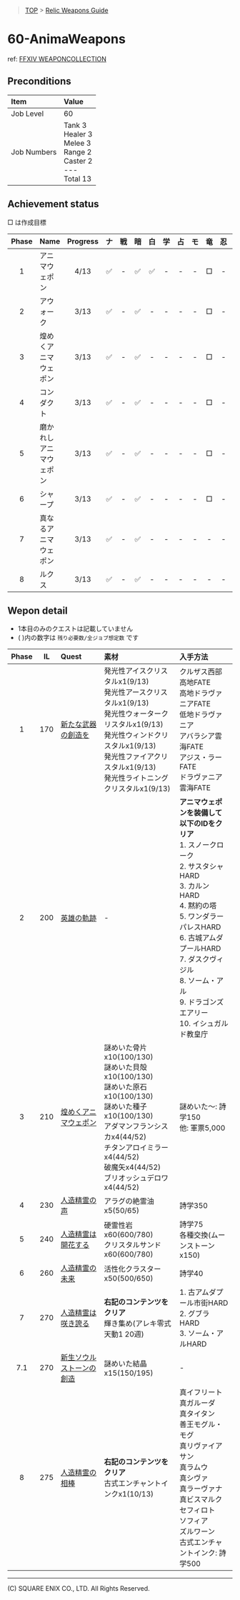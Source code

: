> [TOP](../README.md) > [Relic Weapons Guide](./README.md)

# 60-AnimaWeapons

ref: [FFXIV WEAPONCOLLECTION](https://weapon.ffxivcollection.com/where/aw/)

## Preconditions

| Item | Value |
| :--- | :--- |
| Job Level | 60 |
| Job Numbers | Tank 3<br />Healer 3<br />Melee 3<br />Range 2<br />Caster 2<br />---<br />Total 13 |

## Achievement status

□ は作成目標

| Phase | Name | Progress | ナ | 戦 | 暗 | 白 | 学 | 占 | モ | 竜 | 忍 | 詩 | 機 | 黒 | 召 |
| :---: | :--- | :---: | :---: | :---: | :---: | :---: | :---: | :---: | :---: | :---: | :---: | :---: | :---: | :---: | :---: |
| 1 | アニマウェポン | 4/13 | ✅ | - | ✅ | ✅ | - | - | - | □ | - | - | - | ✅ | - |
| 2 | アウォーク | 3/13 | ✅ | - | ✅ | - | - | - | - | □ | - | - | - | ✅ | - |
| 3 | 煌めくアニマウェポン | 3/13 | ✅ | - | ✅ | - | - | - | - | □ | - | - | - | ✅ | - |
| 4 | コンダクト | 3/13 | ✅ | - | ✅ | - | - | - | - | □ | - | - | - | ✅ | - |
| 5 | 磨かれしアニマウェポン | 3/13 | ✅ | - | ✅ | - | - | - | - | □ | - | - | - | ✅ | - |
| 6 | シャープ | 3/13 | ✅ | - | ✅ | - | - | - | - | □ | - | - | - | ✅ | - |
| 7 | 真なるアニマウェポン | 3/13 | ✅ | - | ✅ | - | - | - | - | - | - | - | - | ✅ | - |
| 8 | ルクス | 3/13 | ✅ | - | ✅ | - | - | - | - | - | - | - | - | ✅ | - |

## Wepon detail

- 1本目のみのクエストは記載していません
- ( )内の数字は `残り必要数/全ジョブ想定数` です

| Phase | IL | Quest | 素材 | 入手方法 |
| :---: | :---: | :--- | :--- | :--- |
| 1 | 170 | [新たな武器の創造を](https://jp.finalfantasyxiv.com/lodestone/playguide/db/quest/0136a6df60a/) | 発光性アイスクリスタルx1(9/13)<br />発光性アースクリスタルx1(9/13)<br />発光性ウォータークリスタルx1(9/13)<br />発光性ウィンドクリスタルx1(9/13)<br />発光性ファイアクリスタルx1(9/13)<br />発光性ライトニングクリスタルx1(9/13) | クルザス西部高地FATE<br />高地ドラヴァニアFATE<br />低地ドラヴァニア<br />アバラシア雲海FATE<br />アジス・ラーFATE<br />ドラヴァニア雲海FATE | 
| 2 | 200 | [英雄の軌跡](https://jp.finalfantasyxiv.com/lodestone/playguide/db/quest/3a19d47a205/)  | - | **アニマウェポンを装備して以下のIDをクリア**<br />1. スノークローク<br />2. サスタシャHARD<br />3. カルンHARD<br />4. 黙約の塔<br />5. ワンダラーパレスHARD<br />6. 古城アムダプールHARD<br />7. ダスクヴィジル<br />8. ソーム・アル<br />9. ドラゴンズエアリー<br />10. イシュガルド教皇庁 | 
| 3 | 210 | [煌めくアニマウェポン](https://jp.finalfantasyxiv.com/lodestone/playguide/db/quest/a37d18ed018/) | 謎めいた骨片x10(100/130)<br />謎めいた貝殻x10(100/130)<br />謎めいた原石x10(100/130)<br />謎めいた種子x10(100/130)<br />アダマンフランシスカx4(44/52)<br />チタンアロイミラーx4(44/52)<br />破魔矢x4(44/52)<br />ブリオッシュデロワx4(44/52) | 謎めいた〜: 詩学150<br />他: 軍票5,000 | 
| 4 | 230 | [人造精霊の声](https://jp.finalfantasyxiv.com/lodestone/playguide/db/quest/bf6394ecf52/) | アラグの絶霊油x5(50/65) | 詩学350 |
| 5 | 240 | [人造精霊は開花する](https://jp.finalfantasyxiv.com/lodestone/playguide/db/quest/1ef99ba9eeb/) | 硬霊性岩x60(600/780)<br />クリスタルサンドx60(600/780) | 詩学75<br />各種交換(ムーンストーンx150)
| 6 | 260 | [人造精霊の未来](https://jp.finalfantasyxiv.com/lodestone/playguide/db/quest/855114f5906/) | 活性化クラスターx50(500/650) | 詩学40 | 
| 7 | 270 | [人造精霊は咲き誇る](https://jp.finalfantasyxiv.com/lodestone/playguide/db/quest/496ec3951a9/) | **右記のコンテンツをクリア**<br />輝き集め(アレキ零式天動1 20週) | 1. 古アムダプール市街HARD<br />2. グブラHARD<br />3. ソーム・アルHARD |
| 7.1 | 270 | [新生ソウルストーンの創造](https://jp.finalfantasyxiv.com/lodestone/playguide/db/quest/637f7078f64/) | 謎めいた結晶x15(150/195) | - |
| 8 | 275 | [人造精霊の相棒](https://jp.finalfantasyxiv.com/lodestone/playguide/db/quest/9da6270b969/) | **右記のコンテンツをクリア**<br />古式エンチャントインクx1(10/13) | 真イフリート<br />真ガルーダ<br />真タイタン<br />善王モグル・モグ<br />真リヴァイアサン<br />真ラムウ<br />真シヴァ<br />真ラーヴァナ<br />真ビスマルク<br />セフィロト<br />ソフィア<br />ズルワーン<br />古式エンチャントインク: 詩学500 |

---
(C) SQUARE ENIX CO., LTD. All Rights Reserved.
